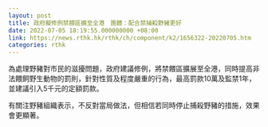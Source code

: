 ```yaml
---
layout: post
title: 政府擬修例禁餵區擴至全港　團體：配合禁捕殺野豬更好
date: 2022-07-05 18:19:55.000000000 +08:00
link: https://news.rthk.hk/rthk/ch/component/k2/1656322-20220705.htm
categories: rthk
---
```


為處理野豬對市民的滋擾問題，政府建議修例，將禁餵區擴展至全港，同時提高非法餵飼野生動物的罰則，針對性質及程度嚴重的行為，最高罰款10萬及監禁1年，並建議引入5千元的定額罰款。

有關注野豬組織表示，不反對當局做法，但相信若同時停止捕殺野豬的措施，效果會更顯著。
